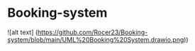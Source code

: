 # Booking-system

![alt text] (https://github.com/Rocer23/Booking-system/blob/main/UML%20Booking%20System.drawio.png))
